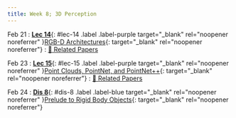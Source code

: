 ```yaml
---
title: Week 8; 3D Perception
---
```


Feb 21
: [**Lec 14**](/assets/slides/deeprob_14_rgbd_architectures.pdf){: #lec-14 .label .label-purple target="_blank" rel="noopener noreferrer" }[RGB-D Architectures](/assets/slides/deeprob_14_rgbd_architectures.pdf){: target="_blank" rel="noopener noreferrer"}
  : [📃 Related Papers](/papers/#rgb-d-architectures)


Feb 23
: [**Lec 15**](/assets/slides/deeprob_15_point_cloud_processing.pdf){: #lec-15 .label .label-purple target="_blank" rel="noopener noreferrer" }[Point Clouds, PointNet, and PointNet++](/assets/slides/deeprob_15_point_cloud_processing.pdf){: target="_blank" rel="noopener noreferrer"}
  : [📃 Related Papers](/papers/#pointcloud-processing)


Feb 24
: [**Dis 8**](/assets/slides/deeprob_discussion_08.pdf){: #dis-8 .label .label-blue target="_blank" rel="noopener noreferrer" }[Prelude to Rigid Body Objects](/assets/slides/deeprob_discussion_08.pdf){: target="_blank" rel="noopener noreferrer"}